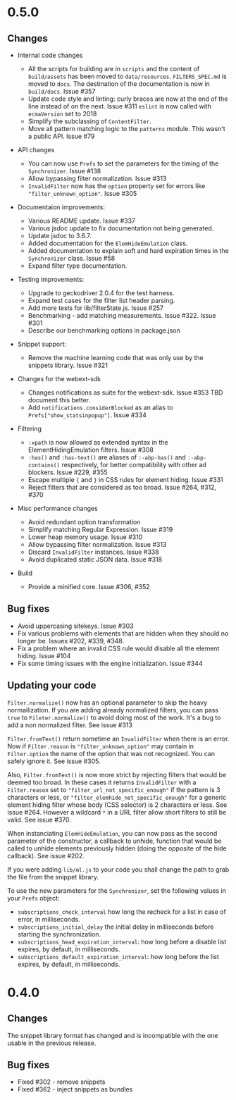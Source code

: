 0.5.0
=====

## Changes

- Internal code changes
  - All the scripts for building are in `scripts` and the content of
    `build/assets` has been moved to `data/resources`.
    `FILTERS_SPEC.md` is moved to `docs`.
    The destination of the documentation is now in `build/docs`.
    Issue #357
  - Update code style and linting: curly braces are now at the end
    of the line instead of on the next. Issue #311
    `eslint` is now called with `ecmaVersion` set to 2018
  - Simplify the subclassing of `ContentFilter`.
  - Move all pattern matching logic to the `patterns` module. This
    wasn't a public API. Issue #79

- API changes
  - You can now use `Prefs` to set the parameters for the timing of
    the `Synchronizer`. Issue #138
  - Allow bypassing filter normalization. Issue #313
  - `InvalidFilter` now has the `option` property set for errors like
    `"filter_unknown_option"`. Issue #305

- Documentaion improvements:
  - Various README update. Issue #337
  - Various jsdoc update to fix documentation not being generated.
  - Update jsdoc to 3.6.7.
  - Added documentation for the `ElemHideEmulation` class.
  - Added documentation to explain soft and hard expiration times in the
    `Synchronizer` class. Issue #58
  - Expand filter type documentation.

- Testing improvements:
  - Upgrade to geckodriver 2.0.4 for the test harness.
  - Expand test cases for the filter list header parsing.
  - Add more tests for lib/filterState.js. Issue #257
  - Benchmarking - add matching measurements. Issue #322. Issue #301
  - Describe our benchmarking options in package.json

- Snippet support:
  - Remove the machine learning code that was only use by the snippets
    library. Issue #321

- Changes for the webext-sdk
  - Changes notifications as suite for the webext-sdk. Issue #353
    TBD document this better.
  - Add `notifications.considerBlocked` as an alias to
    `Prefs["show_statsinpopup"]`. Issue #334

- Filtering
  - `:xpath` is now allowed as extended syntax in the
    ElementHidingEmulation filters. Issue #308
  - `:has()` and `:has-text()` are aliases of `:-abp-has()` and
    `:-abp-contains()` respectively, for better compatibility with other
    ad blockers. Issue #229, #355
  - Escape multiple `{` and `}` in CSS rules for element hiding. Issue #331
  - Reject filters that are considered as too broad. Issue #264, #312, #370

- Misc performance changes
  - Avoid redundant option transformation
  - Simplify matching Regular Expression. Issue #319
  - Lower heap memory usage. Issue #310
  - Allow bypassing filter normalization. Issue #313
  - Discard `InvalidFilter` instances. Issue #338
  - Avoid duplicated static JSON data. Issue #318

- Build
  - Provide a minified core. Issue #306, #352

## Bug fixes

  - Avoid uppercasing sitekeys. Issue #303
  - Fix various problems with elements that are hidden when they should
    no longer be. Issues #202, #339, #348.
  - Fix a problem where an invalid CSS rule would disable all the element
    hiding. Issue #104
  - Fix some timing issues with the engine initialization. Issue #344

## Updating your code

`Filter.normalize()` now has an optional parameter to skip the heavy
normailization. If you are adding already normalized filters, you can
pass `true` to `Fileter.normalize()` to avoid doing most of the
work. It's a bug to add a non normalized filter. See issue #313

`Filter.fromText()` return sometime an `InvalidFilter` when there is
an error. Now if `Filter.reason` is `"filter_unknown_option"` may
contain in `Filter.option` the name of the option that was not
recognized. You can safely ignore it. See issue #305.

Also, `Filter.fromText()` is now more strict by rejecting filters that
would be deemed too broad. In these cases it returns `InvalidFilter`
with a `Filter.reason` set to `"filter_url_not_specific_enough"` if
the pattern is 3 characters or less, or
`"filter_elemhide_not_specific_enough"` for a generic element hiding
filter whose body (CSS selector) is 2 characters or less. See issue
#264. However a wildcard `*` in a URL filter allow short filters to
still be valid. See issue #370.

When instanciating `ElemHideEmulation`, you can now pass as the second
parameter of the constructor, a callback to unhide, function that
would be called to unhide elements previously hidden (doing the
opposite of the hide callback). See issue #202.

If you were adding `lib/ml.js` to your code you shall change the path
to grab the file from the snippet library.

To use the new parameters for the `Synchronizer`, set the following
values in your `Prefs` object:
- `subscriptions_check_interval` how long the recheck for a list in
  case of error, in milliseconds.
- `subscriptions_initial_delay` the initial delay in milliseconds before
  starting the synchronization.
- `subscriptions_head_expiration_interval`: how long before a disable
  list expires, by default, in milliseconds.
- `subscriptions_default_expiration_interval`: how long before the
  list expires, by default, in milliseconds.

0.4.0
=====

## Changes

The snippet library format has changed and is incompatible with the
one usable in the previous release.

## Bug fixes

- Fixed #302 - remove snippets
- Fixed #362 - inject snippets as bundles
